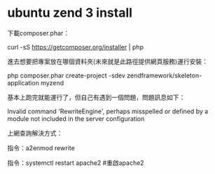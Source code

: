 # ubuntu zend 3 install 
下載composer.phar：

curl -sS https://getcomposer.org/installer | php

進去想要把專案放在哪個資料夾(未來就是此路徑提供網頁服務)運行安裝：

php composer.phar create-project -sdev zendframework/skeleton-application myzend

 基本上跑完就能運行了，但自己有遇到一個問題，問題訊息如下：

 Invalid command 'RewriteEngine', perhaps misspelled or defined by a module not included in the server configuration

上網查詢解決方式：

指令：a2enmod rewrite

指令：systemctl restart apache2   #重啟apache2
